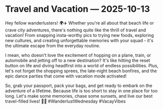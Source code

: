 # Travel and Vacation — 2025-10-13

Hey fellow wanderlusters! 🌍✈️ Whether you're all about that beach life or crave city adventures, there's nothing quite like the thrill of travel and vacation! From snapping insta-worthy pics to trying new foods, exploring new cultures, and creating unforgettable memories with your squad - it's the ultimate escape from the everyday routine. 

I mean, who doesn't love the excitement of hopping on a plane, train, or automobile and jetting off to a new destination? It's like hitting the reset button on life and diving headfirst into a world of endless possibilities. Plus, let's not forget the shopping sprees, the late-night beach bonfires, and the epic dance parties that come with vacation mode activated! 

So, grab your passport, pack your bags, and get ready to embark on the adventure of a lifetime. Because life is too short to stay in one place for too long. Let's make some memories, chase some sunsets, and live our best travel-filled lives! 🌴🌞 #WanderlustWednesday #VacayVibes